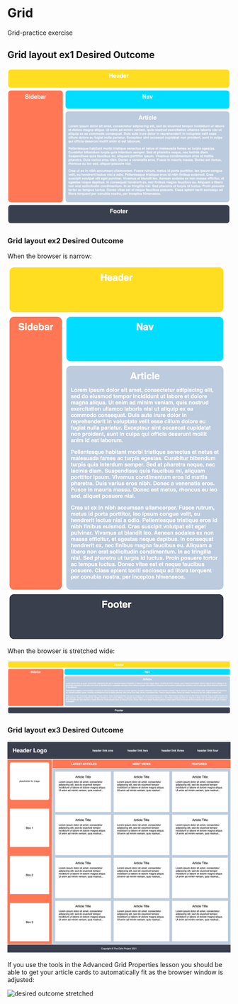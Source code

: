 # Grid
 Grid-practice exercise
## Grid layout ex1 Desired Outcome
![desired outcome](./imgs/desired-outcome.png)

### Grid layout ex2 Desired Outcome

When the browser is narrow:

![desired outcome narrow](./imgs/desired-outcome-narrow.png)

When the browser is stretched wide:

![desired outcome wide](./imgs/desired-outcome-wide.png)

### Grid layout ex3 Desired Outcome

![desired outcome](./imgs/desired-outcome3.png)

If you use the tools in the Advanced Grid Properties lesson you should be able to get your article cards to automatically fit as the browser window is adjusted:

![desired outcome stretched](./desired-outcome3-stretched.png)